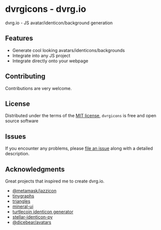 # dvrgicons - dvrg.io
dvrg.io - JS avatar/identicon/background generation


## Features
* Generate cool looking avatars/identicons/backgrounds
* Integrate into any JS project
* Integrate directly onto your webpage


## Contributing
Contributions are very welcome. 


## License
Distributed under the terms of the [MIT license](http://opensource.org/licenses/MIT), `dvrgicons` is free and open source software


## Issues
If you encounter any problems, please [file an issue](https://github.com/a-chugunov/dvrgicons/issues) along with a detailed description.



## Acknowledgments
Great projects that inspired me to create dvrg.io. 

 - [@metamask/jazzicon](https://github.com/MetaMask/jazzicon#readme)
 - [tinygraphs](https://github.com/taironas/tinygraphs)
 - [triangles](https://github.com/msurguy/triangles)
 - [mineral-ui](https://github.com/mineral-ui/mineral-ui)
 - [turtlecoin identicon generator](https://github.com/turtlecoin/paper-turtle)
 - [stellar-identicon-py](https://github.com/Lobstrco/stellar-identicon-py)
 - [@dicebear/avatars](https://github.com/dicebear/dicebear)
